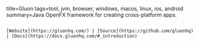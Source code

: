 title=Gluon
tags=tool, jvm, browser, windows, macos, linux, ios, android
summary=Java OpenFX framework for creating cross-platform apps.
~~~~~~

[Website](https://gluonhq.com/) | [Source](https://github.com/gluonhq) | [Docs](https://docs.gluonhq.com/#_introduction)

